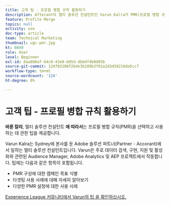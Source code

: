```yaml
---
title: 고객 팁 - 프로필 병합 규칙 활용하기
description: Afterant의 멀티 솔루션 컨설턴트인 Varun Kalra가 PMR(프로필 병합 규칙)을 선택하고 사용하는 데 관한 팁을 제공합니다.
feature: Profile Merge
topics: null
activity: use
doc-type: article
team: Technical Marketing
thumbnail: ugc-pmr.jpg
kt: 6049
role: User
level: Beginner
exl-id: 8aa800af-64c0-43e0-b05d-dbb4f4b0d05b
source-git-commit: 124f03208f2b4e3b109b3f02a2d3d59210da5cc7
workflow-type: tm+mt
source-wordcount: '124'
ht-degree: 0%

---
```


# 고객 팁 - 프로필 병합 규칙 활용하기

**바룬 칼라**, 멀티 솔루션 컨설턴트 **에 따라서**&#x200B;는 프로필 병합 규칙(PMR)을 선택하고 사용하는 데 관한 팁을 제공합니다.

Varun Kalra는 Sydney에 본사를 둔 Adobe 솔루션 파트너(Partner - Accorant)에서 일하는 멀티 솔루션 컨설턴트입니다. Varun은 주로 데이터 검색, 구현, 지원 및 활성화와 관련된 Audience Manager, Adobe Analytics 및 AEP 프로젝트에서 작동합니다. 팁에는 다음과 같은 항목이 포함됩니다.

* PMR 구성에 대한 캠페인 목표 식별
* 타겟팅 사용 사례에 대해 자세히 알아보기
* 다양한 PMR 설정에 대한 사용 사례

[Experience League 커뮤니티에서 Varun의 팁 을 확인하십시오.](https://experienceleaguecommunities.adobe.com/t5/adobe-audience-manager-blogs/getting-the-most-out-of-profile-merge-rules-tips-tricks-and/ba-p/372248)
